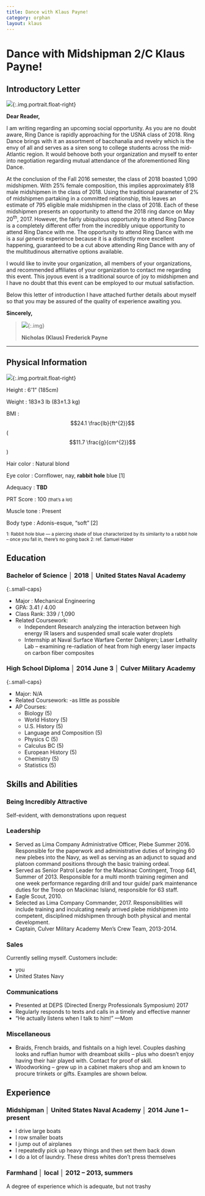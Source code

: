 ```yaml
---
title: Dance with Klaus Payne!
category: orphan
layout: klaus
---
```


# Dance with Midshipman 2/C Klaus Payne!

## Introductory Letter

> <span id="today"></span>

![](/images/klaus-formal.jpg){:.img.portrait.float-right}

**Dear Reader,**

I am writing regarding an upcoming social opportunity. As you are no doubt
aware, Ring Dance is rapidly approaching for the USNA class of 2018. Ring Dance
brings with it an assortment of bacchanalia and revelry which is the envy of all
and serves as a siren song to college students across the mid-Atlantic region.
It would behoove both your organization and myself to enter into negotiation
regarding mutual attendance of the aforementioned Ring Dance.

At the conclusion of the Fall 2016 semester, the class of 2018 boasted 1,090
midshipmen. With 25% female composition, this implies approximately 818 male
midshipmen in the class of 2018. Using the traditional parameter of 2% of
midshipmen partaking in a committed relationship, this leaves an estimate of 795
eligible male midshipmen in the class of 2018. Each of these midshipmen presents
an opportunity to attend the 2018 ring dance on May 20<sup>th</sup>, 2017.
However, the fairly ubiquitous opportunity to attend Ring Dance is a completely
different offer from the incredibly unique opportunity to attend Ring Dance with
me. The opportunity to attend Ring Dance with me is a *sui generis* experience
because it is a distinctly more excellent happening, guaranteed to be a cut
above attending Ring Dance with any of the multitudinous alternative options
available.

I would like to invite your organization, all members of your organizations, and
recommended affiliates of your organization to contact me regarding this event.
This joyous event is a traditional source of joy to midshipmen and I have no
doubt that this event can be employed to our mutual satisfaction.

Below this letter of introduction I have attached further details about myself
so that you may be assured of the quality of experience awaiting you.

**Sincerely,**

> ![](/images/klaus-signature.png){:.img}
>
> **Nicholas (Klaus) Frederick Payne**

<hr />

## Physical Information

![](/images/klaus-casual.jpg){:.img.portrait.float-right}

Height
: 6’1” (185cm)

Weight
: 183±3 lb (83±1.3 kg)

BMI
: $$24.1 \frac{lb}{ft^{2}}$$ ($$11.7 \frac{g}{cm^{2}}$$)

Hair color
: Natural blond

Eye color
: Cornflower, nay, **rabbit hole** blue [1]

Adequacy
: **TBD**

PRT Score
: 100 <small>(that’s a lot)</small>

Muscle tone
: Present

Body type
: Adonis-esque, “soft” [2]

<small>
1: Rabbit hole blue — a piercing shade of blue characterized by its similarity
to a rabbit hole – once you fall in, there’s no going back
</small>

<small>
2: ref. Samuel Haber
</small>

## Education

### Bachelor of Science │ 2018 │ United States Naval Academy
{:.small-caps}

- Major : Mechanical Engineering
- GPA: 3.41 / 4.00
- Class Rank: 339 / 1,090
- Related Coursework:
    - Independent Research analyzing the interaction between high energy IR
        lasers and suspended small scale water droplets
    - Internship at Naval Surface Warfare Center Dahlgren; Laser Lethality Lab –
    examining re-radiation of heat from high energy laser impacts on carbon
    fiber composites

### High School Diploma │ 2014 June 3 │ Culver Military Academy
{:.small-caps}

- Major: N/A
- Related Coursework:
    -as little as possible
- AP Courses:
    - Biology (5)
    - World History (5)
    - U.S. History (5)
    - Language and Composition (5)
    - Physics C (5)
    - Calculus BC (5)
    - European History (5)
    - Chemistry (5)
    - Statistics (5)

## Skills and Abilities

### Being Incredibly Attractive

Self-evident, with demonstrations upon request

### Leadership

- Served as Lima Company Administrative Officer, Plebe Summer 2016. Responsible
    for the paperwork and administrative duties of bringing 60 new plebes into
    the Navy, as well as serving as an adjunct to squad and platoon command
    positions through the basic training ordeal.
- Served as Senior Patrol Leader for the Mackinac Contingent, Troop 641, Summer
    of 2013. Responsible for a multi month training regimen and one week
    performance regarding drill and tour guide/ park maintenance duties for the
    Troop on Mackinac Island, responsible for 63 staff.
- Eagle Scout, 2010.
- Selected as Lima Company Commander, 2017. Responsibilities will include
    training and inculcating newly arrived plebe midshipmen into competent,
    disciplined midshipmen through both physical and mental development.
- Captain, Culver Military Academy Men’s Crew Team, 2013-2014.

### Sales

Currently selling myself. Customers include:

- you
- United States Navy

### Communications

- Presented at DEPS (Directed Energy Professionals Symposium) 2017
- Regularly responds to texts and calls in a timely and effective manner
- “He actually listens when I talk to him!” —Mom

### Miscellaneous

- Braids, French braids, and fishtails on a high level. Couples dashing looks
    and ruffian humor with dreamboat skills – plus who doesn’t enjoy having
    their hair played with. Contact for proof of skill.
- Woodworking – grew up in a cabinet makers shop and am known to procure
    trinkets or gifts. Examples are shown below.

<div id="img-gallery">
<div id="klaus-lamp" class="img-row"></div>
<div id="klaus-clock" class="img-row"></div>
<div id="klaus-logos" class="img-row"></div>
</div>

## Experience

### Midshipman │ United States Naval Academy │ 2014 June 1 – present

- I drive large boats
- I row smaller boats
- I jump out of airplanes
- I repeatedly pick up heavy things and then set them back down
- I do a lot of laundry. These dress whites don’t press themselves

### Farmhand │ local │ 2012 – 2013, summers

A degree of experience which is adequate, but not trashy
